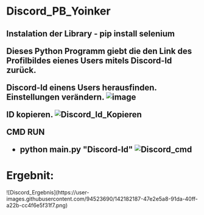 # Discord_PB_Yoinker

<h2>Instalation der Library</2>
- pip install selenium

Dieses Python Programm giebt die den Link des Profilbildes eienes Users mitels Discord-Id zurück. 

Discord-Id einens Users herausfinden.
  Einstellungen verändern.
  ![image](https://user-images.githubusercontent.com/94523690/142178157-da92949b-c9c1-4b23-ba32-0da6ad9b0bd8.png)
  
  ID kopieren.
  ![Discord_Id_Kopieren](https://user-images.githubusercontent.com/94523690/142180379-3de0cf74-d66b-4390-abc6-2faba5ac7871.png)

  CMD RUN
   - python main.py "Discord-Id"
  ![Discord_cmd](https://user-images.githubusercontent.com/94523690/142181853-0b0141c1-5982-48fb-adf0-5e87b8a32537.png)
  
  <h1>Ergebnit: </h1>
  ![Discord_Ergebnis](https://user-images.githubusercontent.com/94523690/142182187-47e2e5a8-91da-40ff-a22b-cc4f6e5f31f7.png)
